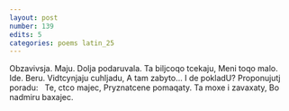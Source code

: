 ```yaml
---
layout: post
number: 139
edits: 5
categories: poems latin_25
---
```


Obzavivsja. 
Maju.
Dolja podaruvala. 
Ta biljcoqo tcekaju,
Meni toqo malo.
 
Ide. Beru.
Vidtcynjaju cuhljadu, 
A tam zabyto...
I de pokladU? 
Proponujutj poradu:
 
Te, ctco majec, 
Pryznatcene pomaqaty.
Ta moxe i zavaxaty,
Bo nadmiru baxajec.
